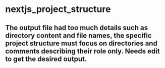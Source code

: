 # nextjs_project_structure
## The output file had too much details such as directory content and file names, the specific project structure must focus on directories and comments describing their role only. Needs edit to get the desired output.